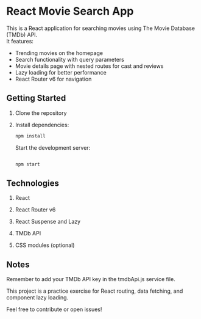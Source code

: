 # React Movie Search App

This is a React application for searching movies using The Movie Database (TMDb) API.  
It features:

- Trending movies on the homepage
- Search functionality with query parameters
- Movie details page with nested routes for cast and reviews
- Lazy loading for better performance
- React Router v6 for navigation

## Getting Started

1. Clone the repository
2. Install dependencies:

   ```bash
   npm install
   ```

   Start the development server:

   ```bash

   npm start
   ```

## Technologies

1. React

2. React Router v6

3. React Suspense and Lazy

4. TMDb API

5. CSS modules (optional)

## Notes

Remember to add your TMDb API key in the tmdbApi.js service file.

This project is a practice exercise for React routing, data fetching, and component lazy loading.

Feel free to contribute or open issues!
